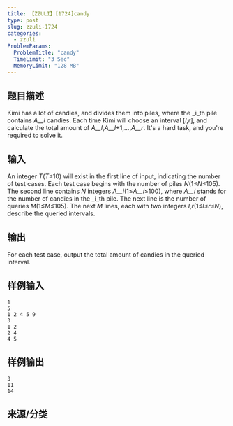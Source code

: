 ```yaml
---
title: 【ZZULI】[1724]candy
type: post
slug: zzuli-1724
categories:
  - zzuli
ProblemParams:
  ProblemTitle: "candy"
  TimeLimit: "3 Sec"
  MemoryLimit: "128 MB"
---
```


## 题目描述

Kimi has a lot of candies, and divides them into piles, where the _i_th pile contains _A__i_ candies. Each time Kimi will choose an interval \[_l_,_r_\], and calculate the total amount of _A__l_,_A__l_+1,…,_A__r_. It's a hard task, and you're required to solve it.

## 输入

An integer _T_(_T_≤10) will exist in the first line of input, indicating the number of test cases. Each test case begins with the number of piles _N_(1≤_N_≤105). The second line contains _N_ integers _A__i_(1≤_A__i_≤100), where _A__i_ stands for the number of candies in the _i_th pile. The next line is the number of queries _M_(1≤_M_≤105). The next _M_ lines, each with two integers _l_,_r_(1≤_l_≤_r_≤_N_), describe the queried intervals.

## 输出

For each test case, output the total amount of candies in the queried interval.

## 样例输入

```
1
5
1 2 4 5 9
3
1 2
2 4
4 5
```

## 样例输出

```
3
11
14
```

## 来源/分类

[](https://web.archive.org/web/http://acm.zzuli.edu.cn/problemset.php?search=)

